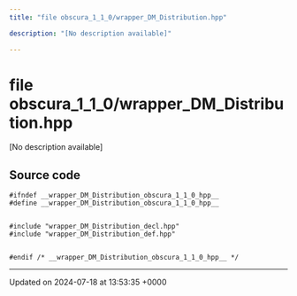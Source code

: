 ```yaml
---
title: "file obscura_1_1_0/wrapper_DM_Distribution.hpp"

description: "[No description available]"

---
```


# file obscura_1_1_0/wrapper_DM_Distribution.hpp

[No description available]




## Source code

```
#ifndef __wrapper_DM_Distribution_obscura_1_1_0_hpp__
#define __wrapper_DM_Distribution_obscura_1_1_0_hpp__


#include "wrapper_DM_Distribution_decl.hpp"
#include "wrapper_DM_Distribution_def.hpp"


#endif /* __wrapper_DM_Distribution_obscura_1_1_0_hpp__ */
```


-------------------------------

Updated on 2024-07-18 at 13:53:35 +0000
